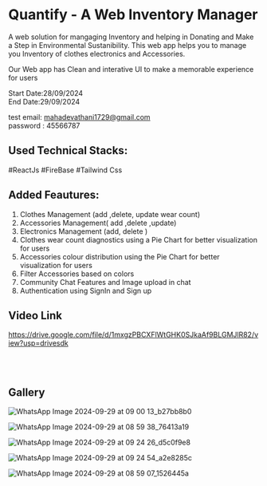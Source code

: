 # Quantify - A Web Inventory Manager

A web solution for mangaging Inventory and helping in Donating and Make a Step in Environmental Sustanibility.
This web app helps you to manage you Inventory of clothes electronics and Accessories.

Our Web app has Clean and interative UI to make a memorable experience for users

Start Date:28/09/2024 <br/>
End Date:29/09/2024

test email: mahadevathani1729@gmail.com <br/>
password : 45566787




## Used Technical Stacks:
#ReactJs 
#FireBase
#Tailwind Css

## Added Feautures:
1. Clothes Management (add ,delete, update wear count)
2. Accessories Management( add ,delete ,update)
3. Electronics Management (add, delete )
4. Clothes wear count diagnostics using a Pie Chart for better visualization for users 
5. Accessories colour distribution  using the Pie Chart for better visualization for  users
6. Filter Accessories based on colors  
7. Community Chat Features and Image upload in chat 
8. Authentication using SignIn and Sign up



## Video Link
https://drive.google.com/file/d/1mxgzPBCXFlWtGHK0SJkaAf9BLGMJlR82/view?usp=drivesdk

<br/><br/>

## Gallery 



![WhatsApp Image 2024-09-29 at 09 00 13_b27bb8b0](https://github.com/user-attachments/assets/008d252d-db0b-4d01-bcc5-cb463ca24041)
<br/>

![WhatsApp Image 2024-09-29 at 08 59 38_76413a19](https://github.com/user-attachments/assets/845c9698-5a90-4041-814c-025c8357580d)
<br/>

![WhatsApp Image 2024-09-29 at 09 24 26_d5c0f9e8](https://github.com/user-attachments/assets/c735b046-bb7f-44a3-bd5c-4f5687af67c5)
<br/>

![WhatsApp Image 2024-09-29 at 09 24 54_a2e8285c](https://github.com/user-attachments/assets/f15c455d-a4b8-4ef9-89d4-1184676c735f)
<br/>

![WhatsApp Image 2024-09-29 at 08 59 07_1526445a](https://github.com/user-attachments/assets/63355bcc-926e-4379-9d46-2bec02af80dc)
<br/>





